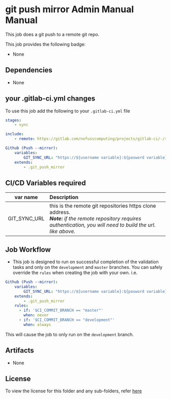 # git push mirror Admin Manual Manual
This job does a git push to a remote git repo.


This job provides the following badge:

- None

## Dependencies

- None

## your .gitlab-ci.yml changes
To use this job add the following to your `.gitlab-ci.yml` file

``` yaml
stages:
    - sync

include:
    - remote: https://gitlab.com/nofusscomputing/projects/gitlab-ci/-/raw/development/git_push_mirror/.gitlab-ci.yml

Github (Push --mirror):
    variables:
        GIT_SYNC_URL: "https://${username variable}:${pasword variable}@github.com/NoFussComputing/gitlab-ci.git"
    extends:
        - .git_push_mirror

```

## CI/CD Variables required

| var name | Description |
|:----:|:----|
| GIT_SYNC_URL | this is the remote git repositories https clone address. <br>***Note:** if the remote repository requires authentication, you will need to build the url. like above.* |


## Job Workflow

 - This job is designed to run on successful completion of the validation tasks and only on the `development` and `master` branches. You can safely override the `rules` when creating the job with your own. i.e.

``` yaml
Github (Push --mirror):
    variables:
        GIT_SYNC_URL: "https://${username variable}:${pasword variable}@github.com/NoFussComputing/gitlab-ci.git"
    extends:
        - .git_push_mirror
    rules:
      - if: '$CI_COMMIT_BRANCH == "master"'
        when: never
      - if: '$CI_COMMIT_BRANCH == "development"'
        when: always
```
This will cause the job to only run on the `development` branch.

## Artifacts

 - None

## License
To view the license for this folder and any sub-folders, refer [here](https://gitlab.com/nofusscomputing/projects/gitlab-ci)

